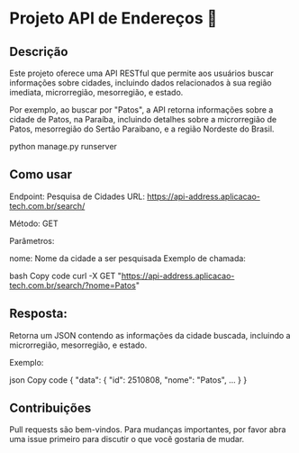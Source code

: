 # Projeto API de Endereços 📜
## Descrição
Este projeto oferece uma API RESTful que permite aos usuários buscar informações sobre cidades, incluindo dados relacionados à sua região imediata, microrregião, mesorregião, e estado.

Por exemplo, ao buscar por "Patos", a API retorna informações sobre a cidade de Patos, na Paraíba, incluindo detalhes sobre a microrregião de Patos, mesorregião do Sertão Paraibano, e a região Nordeste do Brasil.

python manage.py runserver

## Como usar

Endpoint: Pesquisa de Cidades
URL: https://api-address.aplicacao-tech.com.br/search/

Método: GET

Parâmetros:

nome: Nome da cidade a ser pesquisada
Exemplo de chamada:

bash
Copy code
curl -X GET "https://api-address.aplicacao-tech.com.br/search/?nome=Patos"

## Resposta:

Retorna um JSON contendo as informações da cidade buscada, incluindo a microrregião, mesorregião, e estado.

Exemplo:

json
Copy code
{
  "data": {
    "id": 2510808,
    "nome": "Patos",
    ...
  }
}

## Contribuições

Pull requests são bem-vindos. Para mudanças importantes, por favor abra uma issue primeiro para discutir o que você gostaria de mudar.
